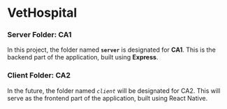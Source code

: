 # VetHospital

### Server Folder: CA1

In this project, the folder named **`server`** is designated for **CA1**. This is the backend part of the application, built using **Express**.

### Client Folder: CA2

In the future, the folder named _`client`_ will be designated for CA2. This will serve as the frontend part of the application, built using React Native.
